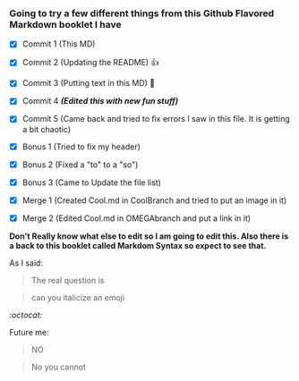 ### Going to try a few different things from this Github Flavored Markdown booklet I have
- [X] Commit 1 (This MD)
- [X] Commit 2 (Updating the README) :+1:
- [X] Commit 3 (Putting text in this MD) :rocket:
- [X] Commit 4 _**(Edited this with new fun stuff)**_
- [X] Commit 5 (Came back and tried to fix errors I saw in this file. It is getting a bit chaotic)
- [X] Bonus 1 (Tried to fix my header)
- [X] Bonus 2 (Fixed a "to" to a "so")
- [X] Bonus 3 (Came to Update the file list)

- [X] Merge 1 (Created Cool.md in CoolBranch and tried to put an image in it)
- [X] Merge 2 (Edited Cool.md in OMEGAbranch and put a link in it)

**Don't Really know what else to edit so I am going to edit this. Also there is a back to this booklet called Markdom Syntax so expect to see that.**

As I said:
>The real question is

>can you italicize an emoji

*:octocat:*

Future me:
>NO

>No you cannot
